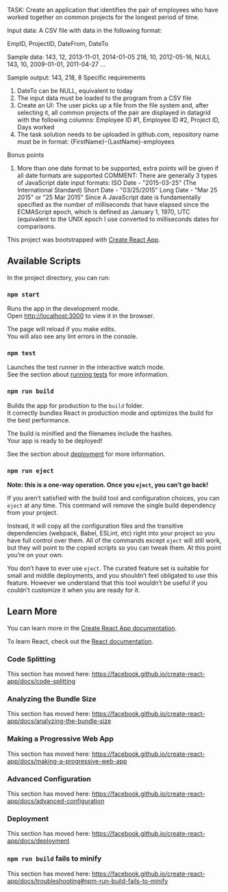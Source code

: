 
TASK:
Create an application that identifies the pair of employees who have worked 
together on common projects for the longest period of time. 

Input data: 
A CSV file with data in the following format: 

EmpID, ProjectID, DateFrom, DateTo 

Sample data: 
143, 12, 2013-11-01, 2014-01-05 
218, 10, 2012-05-16, NULL 
143, 10, 2009-01-01, 2011-04-27 
... 

Sample output: 
143, 218, 8 
Specific requirements 

1) DateTo can be NULL, equivalent to today 
2) The input data must be loaded to the program from a CSV file 
3) Create an UI: 
The user picks up a file from the file system and, after selecting it, all common 
projects of the pair are displayed in datagrid with the following columns: 
Employee ID #1, Employee ID #2, Project ID, Days worked 
4) The task solution needs to be uploaded in github.com, repository name must be in 
format: {FirstName}-{LastName}-employees 

Bonus points 
1) More than one date format to be supported, extra points will be given if all date formats 
are supported 
COMMENT:
There are generally 3 types of JavaScript date input formats:
ISO Date - "2015-03-25" (The International Standard)
Short Date - "03/25/2015"
Long Date - "Mar 25 2015" or "25 Mar 2015"
Since A JavaScript date is fundamentally specified as the number of milliseconds that have elapsed since the ECMAScript epoch, which is defined as January 1, 1970, UTC (equivalent to the UNIX epoch
I use converted to milliseconds dates for comparisons.



This project was bootstrapped with [Create React App](https://github.com/facebook/create-react-app).

## Available Scripts

In the project directory, you can run:

### `npm start`

Runs the app in the development mode.<br />
Open [http://localhost:3000](http://localhost:3000) to view it in the browser.

The page will reload if you make edits.<br />
You will also see any lint errors in the console.

### `npm test`

Launches the test runner in the interactive watch mode.<br />
See the section about [running tests](https://facebook.github.io/create-react-app/docs/running-tests) for more information.

### `npm run build`

Builds the app for production to the `build` folder.<br />
It correctly bundles React in production mode and optimizes the build for the best performance.

The build is minified and the filenames include the hashes.<br />
Your app is ready to be deployed!

See the section about [deployment](https://facebook.github.io/create-react-app/docs/deployment) for more information.

### `npm run eject`

**Note: this is a one-way operation. Once you `eject`, you can’t go back!**

If you aren’t satisfied with the build tool and configuration choices, you can `eject` at any time. This command will remove the single build dependency from your project.

Instead, it will copy all the configuration files and the transitive dependencies (webpack, Babel, ESLint, etc) right into your project so you have full control over them. All of the commands except `eject` will still work, but they will point to the copied scripts so you can tweak them. At this point you’re on your own.

You don’t have to ever use `eject`. The curated feature set is suitable for small and middle deployments, and you shouldn’t feel obligated to use this feature. However we understand that this tool wouldn’t be useful if you couldn’t customize it when you are ready for it.

## Learn More

You can learn more in the [Create React App documentation](https://facebook.github.io/create-react-app/docs/getting-started).

To learn React, check out the [React documentation](https://reactjs.org/).

### Code Splitting

This section has moved here: https://facebook.github.io/create-react-app/docs/code-splitting

### Analyzing the Bundle Size

This section has moved here: https://facebook.github.io/create-react-app/docs/analyzing-the-bundle-size

### Making a Progressive Web App

This section has moved here: https://facebook.github.io/create-react-app/docs/making-a-progressive-web-app

### Advanced Configuration

This section has moved here: https://facebook.github.io/create-react-app/docs/advanced-configuration

### Deployment

This section has moved here: https://facebook.github.io/create-react-app/docs/deployment

### `npm run build` fails to minify

This section has moved here: https://facebook.github.io/create-react-app/docs/troubleshooting#npm-run-build-fails-to-minify
